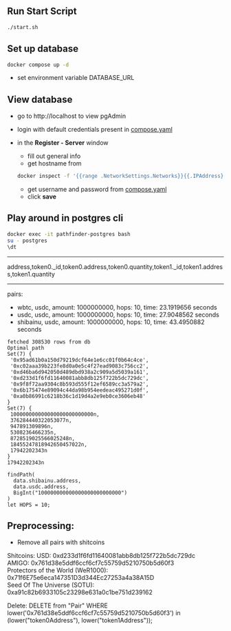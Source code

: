 ## Run Start Script

```bash
./start.sh
```

## Set up database

```bash
docker compose up -d
```

- set environment variable DATABASE_URL

## View database

- go to http://localhost to view pgAdmin
- login with default credentials present in [compose.yaml](compose.yaml)
- in the **Register - Server** window

  - fill out general info
  - get hostname from

  ```bash
  docker inspect -f '{{range .NetworkSettings.Networks}}{{.IPAddress}}{{end}}' pathfinder-postgres
  ```

  - get username and password from [compose.yaml](compose.yaml)
  - click **save**

## Play around in postgres cli

```bash
docker exec -it pathfinder-postgres bash
su - postgres
\dt
```

---

address,token0.\_id,token0.address,token0.quantity,token1.\_id,token1.address,token1.quantity

---

pairs:

- wbtc, usdc, amount: 1000000000, hops: 10, time: 23.1919656 seconds
- usdc, usdc, amount: 1000000000, hops: 10, time: 27.9048562 seconds
- shibainu, usdc, amount: 1000000000, hops: 10, time: 43.4950882 seconds

```
fetched 308530 rows from db
Optimal path
Set(7) {
 '0x95ad61b0a150d79219dcf64e1e6cc01f0b64c4ce',
 '0xc02aaa39b223fe8d0a0e5c4f27ead9083c756cc2',
 '0xd46ba6d942050d489dbd938a2c909a5d5039a161',
 '0xd233d1f6fd11640081abb8db125f722b5dc729dc',
 '0x9f8f72aa9304c8b593d555f12ef6589cc3a579a2',
 '0x6b175474e89094c44da98b954eedeac495271d0f',
 '0xa0b86991c6218b36c1d19d4a2e9eb0ce3606eb48'
}
Set(7) {
 100000000000000000000000000n,
 376284440322053077n,
 947891309896n,
 5308236466235n,
 8728519025566025248n,
 18455247818942650457022n,
 17942202343n
}
17942202343n

findPath(
  data.shibainu.address,
  data.usdc.address,
  BigInt("100000000000000000000000000")
)
let HOPS = 10;
```

## Preprocessing:

- Remove all pairs with shitcoins

Shitcoins:
USD: 0xd233d1f6fd11640081abb8db125f722b5dc729dc  
AMIGO: 0x761d38e5ddf6ccf6cf7c55759d5210750b5d60f3  
Protectors of the World (WeR1000): 0x71f6E75e6eca147351D3d344Ec27253a4a38A15D  
Seed Of The Universe (SOTU): 0xa91c82b6933105c23298e631a0c1be751d239162

Delete:
DELETE from "Pair"
WHERE lower('0x761d38e5ddf6ccf6cf7c55759d5210750b5d60f3') in (lower("token0Address"), lower("token1Address"));
